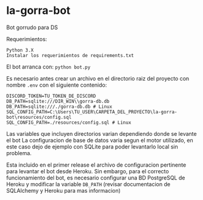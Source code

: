 # la-gorra-bot
Bot gorrudo para DS

Requerimientos:
```
Python 3.X
Instalar los requerimientos de requirements.txt
```

El bot arranca con: `python bot.py`

Es necesario antes crear un archivo en el directorio raiz del proyecto con nombre `.env` con el siguiente contenido:
```
DISCORD_TOKEN=TU_TOKEN_DE_DISCORD
DB_PATH=sqlite:///DIR_WIN\\gorra-db.db
DB_PATH=sqlite:///./gorra-db.db # Linux
SQL_CONFIG_PATH=C:\Users\TU_USER\CARPETA_DEL_PROYECTO\la-gorra-bot\resources/config.sql
SQL_CONFIG_PATH=./resources/config.sql # Linux
```
Las variables que incluyen directorios varian dependiendo donde se levante el bot
La configuracion de base de datos varia segun el motor utilizado, en este caso dejo de ejemplo con SQLite para poder levantarlo local sin problema.

Esta incluido en el primer release el archivo de configuracion pertinente para levantar el bot desde Heroku. Sin embargo, para el correcto funcionamiento del bot, es necesario configurar una BD PostgreSQL de Heroku y modificar la variable `DB_PATH` (revisar documentacion de SQLAlchemy y Heroku para mas informacion)
